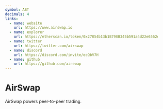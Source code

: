 ```yaml
---
symbol: AST
decimals: 4
links:
  - name: website
    url: https://www.airswap.io
  - name: explorer
    url: https://etherscan.io/token/0x27054b13b1B798B345b591a4d22e6562d47eA75a
  - name: twitter
    url: https://twitter.com/airswap
  - name: discord
    url: https://discord.com/invite/ecQbV7H
  - name: github
    url: https://github.com/airswap
---
```


# AirSwap

AirSwap powers peer-to-peer trading.
